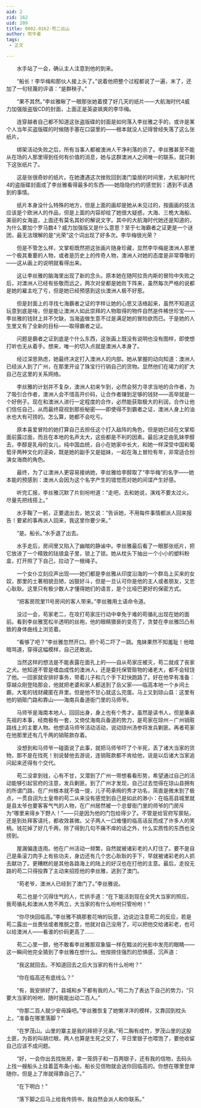 ```yaml
---
aid: 2
zid: 162
uid: 209
title: 0002.0162-苟二出山
author: 吹牛者
tags: 
 - 正文

---
```




　　水手站了一会，确认主人注意到他的到来。

　　“船长！李华梅和那伙人接上头了。”说着他把整个过程都说了一遍，末了，还加了一句轻蔑的评语：“是群秧子。”

　　“果不其然。”李丝雅瞅了一眼那张她着摸了好几天的纸片——大航海时代4威力加强版盗版CD的封面，上面正是英姿飒爽的李华梅。

　　连穿越者自己都不知道这张盗版碟的封面是如何落入李丝雅之手的，或许是某个人当年买盗版碟的时候随手塞在口袋里的——根本就没人记得曾经失落了这么张纸片。

　　绑架活动失败之后，所有当事人都被澳洲人干净利落的杀了。李丝雅甚至不能从在场的人那里得到任何有价值的消息，她与这群澳洲人之间唯一的联系，就只剩下这张纸片了。

　　这是张很奇妙的纸片。在她遭遇这次挫败回到澳门蛰居的时间里，大航海时代4的盗版碟封面成了李丝雅看得最多的东西——她隐隐约约的感觉到：遇到不该遇到的事情。

　　纸片本身没什么特殊的地方，但是上面的画却是她从未见过的，按画画的技法应该是个欧洲人的作品，但是上面的内容却给了她很大疑惑，大海、三桅大海船、美丽的女海盗，上面还有莫名其妙的解说文字。其中的大航海时代她还是知道的，为什么要加个罗马数4？威力加强版又是什么意思？至于七海霸者之证更是一个谜团，最无法理解的是“光荣”这个词出现了好多次。李华梅很光荣？

　　但是不管怎么样，文掌柜既然把这张画片随身珍藏，显然李华梅是澳洲人那里一个极其重要的人物，或者是历史上的传奇人物，澳洲人对她的态度是非常尊敬的——这从画上的说明就看得出来。

　　这让李丝雅的脑海里出现了新的念头。原本她在随阿拉贡内斯的冒险中失败之后，对澳洲人已经有些敬而远之，两次对垒都是她败下阵来，虽然每次严格的说都是她的雇主吃了亏，但是她已经预感到这伙澳洲人极不好惹。

　　但是封面上的寻找七海霸者之证的字样让她的心思又活络起来，虽然不知道这玩意到底是啥，但是能让澳洲人如此崇拜的人物取得的物件自然是件稀世珍宝——李丝雅的钱财上并不欠缺，当海盗做生意不过是满足她的冒险欲而已。于是她的人生里又有了全新的目标——取得霸者之证。

　　问题是霸者之证到底是个什么东西，这张画上既没有说明也没有图样，即使想打听也无从着手。想来，唯一的切入点就是澳洲人本身了。

　　经过深思熟虑，她最终决定打入澳洲人的内部。她从掌握的动向知道：澳洲人已经派人到了广州，在那里开设了珠宝行行销自己的货物。显然他们在竭力的扩大自己在这里的关系网络。

　　李丝雅的计划并不复杂，澳洲人初来乍到，必然会努力寻求当地的合作者，为了吸引合作者，澳洲人会不惜高开价码，让合作者赚到足够的钱财——高举就是一个好例子。现在和澳洲人进行一定程度的合作，必然能获取极大的利润，合作让他们信任自己，从而最终窥视到那些秘密——即使得不到霸者之证，澳洲人身上的油水也大有可捞的。怎么算，她都不会吃亏。

　　原本喜爱冒险的她打算自己去担任这个打入敌阵的角色，但是她已经在文掌柜面前露过面，而且在本地的名声太大，这些都是不利的因素。最后决定由乳妹李醇去，李醇是乳母的女儿，纯中国血统，自小在她家中长大，和她一样深受中国和葡萄牙两种文化的浸染，既是她的副手又是姐妹，一起在海上冒险有年，非常适合扮演女海商的角色。

　　最终，为了让澳洲人更容易接纳她，李丝雅给李醇取了“李华梅”的名字——她本能的预感到：澳洲人会因为这个名字产生的错觉而对她的间谍产生好感。

　　听完汇报，李丝雅沉默了片刻吩咐道：“走吧，去和她说，演戏不要太过火。尽量先把线搭上。”

　　水手鞠了一躬，正要退出去，她又说：“告诉她，不用每件事情都派人回来报告！要紧的事再派人回来，我这里你要少来。”

　　“是。船长。”水手退了出去。

　　水手走后，房间里又陷入了幽暗的静谧中。李丝雅最后看了一眼那张纸片，把它放进了一个精致的珐琅盒子里，锁上了锁。她从枕头下抽出一个小小的塑料粉盒，打开照了下自己，拉动了一根绳子。

　　一个女仆立刻应声出现——她们都是李丝雅从印度沿海的一个群岛上买来的女奴，那里的土著相貌丑陋，凶狠好斗，但是一旦认可你是他的主人或者朋友，又忠心耿耿。这里只有极少数人才懂得她们的语言，是个比哑巴更好的保密方式。

　　“把客房院里11号房间的客人带来。”李丝雅用土语命令道。

　　没过一会，苟家老二，在攻打苟家庄行动中幸免于难的苟循礼出现在她的面前。看到李丝雅宽松半透明的丝袍，他的眼睛猥亵的变亮了，贪婪在李丝雅凹凸有致的身体曲线上浏览着。

　　“看够了吧？”李丝雅忽然开口。把个苟二吓了一跳。鬼妹果然不知羞耻！他暗暗骂道，穿得这幅模样，自己还敢说。

　　当然这样的想法是不能表露在面孔上的——自从苟家庄被灭，苟二就成了丧家之犬。他知道不管是嗜血成性的澳洲人，还是委托保管赃物的诸老大，都不会轻饶了他。一回家就安排好事务，带着儿子和几个手下赶快跑路了。好在他早有准备：穿越众刚登陆那会，他就把老婆和家人都送到了岳父家——临高本地一个乡间土霸，大笔的钱财藏匿在井里。但是他不甘心就这么完蛋。马上又到琼山县：这里有他的销赃门路和靠山——海南兵备道衙门里的马师爷。

　　马师爷是海南本地人，回回出身，身上也有个秀才。虽然是读书人，但是秉承先祖的本事，经商极有一套，又倚仗海南兵备道的势力，是苟家在琼州－广州销赃路线上的主要人物。他想请马师爷活动活动，说动琼州汤参将发兵剿匪。再者苟家在他那里还有几千两的销赃款存着。

　　没想到和马师爷一碰面说了此事，就把马师爷吓了个半死，丢了诸大当家的货物，那不是在找死！别说替他去游说，连销赃款都不肯给他，说是以后诸大当家追问起来还得有个交代。

　　苟二没拿到钱，心有不甘，又潜到了广州一带想看看形势，希望通过自己的活动能够引起官府的注意，发兵剿匪。到了广州才发现，自己过去觉得在琼山县拥有的所谓门路，在广州根本就不值一提，儿子苟承绚的秀才功名，简直是微末到了极点，一贯自诩为土皇帝的苟二从来没有感觉到自己是如此的渺小：在临高县城里就是县太爷也要客客气气的人物，在广州居然被一个总督衙门里的师爷的门房斥为“哪里来得乡下野人！”——只是因为他的门包给得少了。不管是给官府写禀贴，还是到处拜客请托，都收效甚微。父子两人一口难懂的临高话反而成了许多人的笑柄。钱花掉了好几千两，除了得到几句不痛不痒的话之外，什么实质性的东西也没捞到。

　　屋漏偏逢连雨。他在广州活动一频繁，自然就被诸彩老的人盯住了。要不是自己是条滚刀肉手上有些功夫，身边还有几个忠心耿耿的手下，早就被诸彩老的人抓去献功了。更糟糕的是其他各路海上的陆上的好汉也在打他的主意。最后，走投无路的苟二只得投靠了主动来招揽他的李丝雅，逃到了澳门。

　　“苟老爷，澳洲人已经到了澳门了。”李丝雅说。

　　苟二也是个沉得住气的人，忙拱手道：“在下能活到现在全凭大当家的照应，我苟循礼和澳洲人势不两立，大当家的有什么吩咐只管吩咐！”

　　“你尽快回临高。”李丝雅不搞那套花哨的玩意，边说边注意苟二的反应，若是苟二露出一丝畏怯或者推脱之意，他就对自己没用了，可以把他交给诸彩老，也可以给澳洲人——看谁的价码更高了……

　　苟二心里一颤，他不敢看李丝雅那双象猫一样在黯淡的光影中发亮的眼睛——这一瞬间他完全猜到了李丝雅在想什么。他按捺住强烈的恐惧感，沉声道：

　　“我这就回去。不知道回去之后大当家的有什么吩咐？”

　　“你在临高还有底线么？”

　　“有，我安排好了。县城和乡下都有我的人。”苟二为了表达下自己的势力，“只要大当家的吩咐，随时我能出动二百人。”

　　“你那二百人就少安毋躁吧。”李丝雅恢复了她懒洋洋的模样，又靠回到枕头上，“准备在哪里落脚？”

　　“在罗茂山。山里的寨主是我的拜把子兄弟。”苟二胸有成竹，罗茂山里的这股土匪，为首的叫胡烂眼，两人也算是生死之交了，平日里银子也喂饱了，要他收留自己应该不成问题。

　　“好，一会你出去找账房，拿一笼鸽子和一百两银子，还有我的信物，去码头上找一艘船头上挂着蓝布条小船。船长见信物就会送你回临高的。你想在哪里登岸随你，但是上了岸就得靠自己了。”

　　“在下明白！”

　　“落下脚之后马上给我传鸽书，我自然会派人和你联系。”


